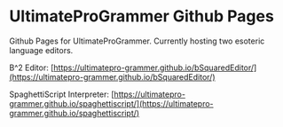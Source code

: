 # UltimateProGrammer Github Pages
Github Pages for UltimateProGrammer. Currently hosting two esoteric language editors.

B^2 Editor: [https://ultimatepro-grammer.github.io/bSquaredEditor/](https://ultimatepro-grammer.github.io/bSquaredEditor/)

SpaghettiScript Interpreter: [https://ultimatepro-grammer.github.io/spaghettiscript/](https://ultimatepro-grammer.github.io/spaghettiscript/)
